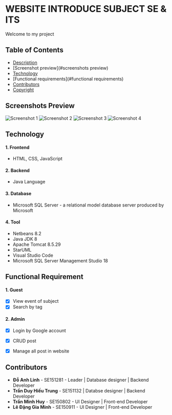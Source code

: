 # WEBSITE INTRODUCE SUBJECT SE & ITS

Welcome to my project

## Table of Contents

 - [Description](#description)
 - [Screenshot preview](#screenshots preview)
 - [Technology](#technology)
 - [Functional requirements](#functional requirements)
 - [Contributors](#contributors)
 - [Copyright](#copyright)
 
## Screenshots Preview

![Screenshot 1](https://i.pinimg.com/564x/ff/e6/e6/ffe6e649c78fd7fee2bcdf5f2324b092.jpg)
![Screenshot 2](https://i.pinimg.com/564x/2a/6f/17/2a6f17cc51b52eb44c9acbd65fb9c5bb.jpg)
![Screenshot 3](https://i.pinimg.com/564x/f5/37/d1/f537d11c62d27b418c5a2702945e4f9c.jpg)
![Screenshot 4](https://i.pinimg.com/564x/85/fc/0f/85fc0fcacd8a91668eba3f14e4471ec3.jpg)


## Technology

#### 1. Frontend
- HTML, CSS, JavaScript
#### 2. Backend
- Java Language
#### 3. Database
- Microsoft SQL Server - a relational model database server produced by Microsoft
#### 4. Tool
- Netbeans 8.2
- Java JDK 8
- Apache Tomcat 8.5.29
- StarUML
- Visual Studio Code
- Microsoft SQL Server Management Studio 18


## Functional Requirement
#### 1. Guest
- [x] View event of subject
- [x] Search by tag
#### 2. Admin
- [x] Login by Google account
- [x] CRUD post
- [x] Manage all post in website


## Contributors

- **Đỗ Anh Linh** - SE151281 - Leader | Database designer | Backend Developer
- **Trần Duy Hiếu Trung** - SE151132 | Databse designer | Backend Developer
- **Trần Minh Huy** - SE150802 - UI Designer | Front-end Developer
- **Lê Đặng Gia Minh** - SE150911 - UI Designer | Front-end Developer
